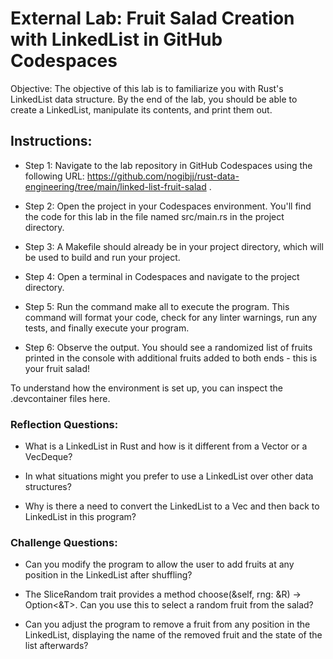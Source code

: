 # External Lab: Fruit Salad Creation with LinkedList in GitHub Codespaces
Objective: The objective of this lab is to familiarize you with Rust's LinkedList data structure. By the end of the lab, you should be able to create a LinkedList, manipulate its contents, and print them out.

## Instructions:

* Step 1: Navigate to the lab repository in GitHub Codespaces using the following URL: 
https://github.com/nogibjj/rust-data-engineering/tree/main/linked-list-fruit-salad
.

* Step 2: Open the project in your Codespaces environment. You'll find the code for this lab in the file named src/main.rs in the project directory.

* Step 3: A Makefile should already be in your project directory, which will be used to build and run your project.

* Step 4: Open a terminal in Codespaces and navigate to the project directory.

* Step 5: Run the command make all to execute the program. This command will format your code, check for any linter warnings, run any tests, and finally execute your program.

* Step 6: Observe the output. You should see a randomized list of fruits printed in the console with additional fruits added to both ends - this is your fruit salad!

To understand how the environment is set up, you can inspect the .devcontainer files here.

### Reflection Questions:

* What is a LinkedList in Rust and how is it different from a Vector or a VecDeque?

* In what situations might you prefer to use a LinkedList over other data structures?
 
* Why is there a need to convert the LinkedList to a Vec and then back to LinkedList in this program?

### Challenge Questions:

* Can you modify the program to allow the user to add fruits at any position in the LinkedList after shuffling?

* The SliceRandom trait provides a method choose(&self, rng: &R) -> Option<&T>. Can you use this to select a random fruit from the salad?

* Can you adjust the program to remove a fruit from any position in the LinkedList, displaying the name of the removed fruit and the state of the list afterwards?

